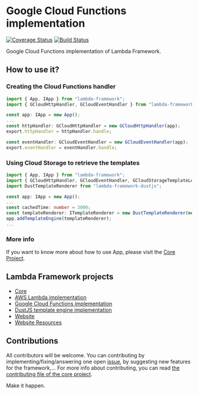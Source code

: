 # Google Cloud Functions implementation

[![Coverage Status](https://coveralls.io/repos/github/rogelio-o/lambda-framework-gcloud/badge.svg?branch=master)](https://coveralls.io/github/rogelio-o/lambda-framework-gcloud?branch=master) [![Build Status](https://travis-ci.org/rogelio-o/lambda-framework-gcloud.svg?branch=master)](https://travis-ci.org/rogelio-o/lambda-framework-gcloud)

Google Cloud Functions implementation of Lambda Framework.

## How to use it?

### Creating the Cloud Functions handler

```typescript
import { App, IApp } from "lambda-framework";
import { GCloudHttpHandler, GCloudEventHandler } from "lambda-framework-gcloud";

const app: IApp = new App();
...
const httpHandler: GCloudHttpHandler = new GCloudHttpHandler(app);
export.httpHandler = httpHandler.handle;

const eventHandler: GCloudEventHandler = new GCloudEventHandler(app);
export.eventHandler = eventHandler.handle;
```

### Using Cloud Storage to retrieve the templates

```typescript
import { App, IApp } from "lambda-framework";
import { GCloudHttpHandler, GCloudEventHandler, GCloudStorageTemplateLoader } from "lambda-framework-gcloud";
import DustTemplateRenderer from "lambda-framework-dustjs";

const app: IApp = new App();
...
const cachedTime: number = 3000;
const templateRenderer: ITemplateRenderer = new DustTemplateRenderer(new CloudStorageTemplateLoader("PROJECT-ID", "bucket-name", cachedTime));
app.addTemplateEngine(templateRenderer);
...
```

### More info

If you want to know more about how to use App, please visit
the [Core Project](https://github.com/rogelio-o/lambda-framework).

## Lambda Framework projects

- [Core](https://github.com/rogelio-o/lambda-framework)
- [AWS Lambda implementation](https://github.com/rogelio-o/lambda-framework-aws)
- [Google Cloud Functions implementation](https://github.com/rogelio-o/lambda-framework-gcloud)
- [DustJS template engine implementation](https://github.com/rogelio-o/lambda-framework-dustjs)
- [Website](https://github.com/rogelio-o/lambda-framework-website)
- [Website Resources](https://github.com/rogelio-o/lambda-framework-website-resources)

## Contributions

All contributors will be welcome. You can contributing by implementing/fixing/answering one open [issue](issues), by suggesting new features for the framework,... For more info about contributing, you can read [the contributing file of the core project](https://github.com/rogelio-o/lambda-framework/CONTRIBUTING.md).

Make it happen.
